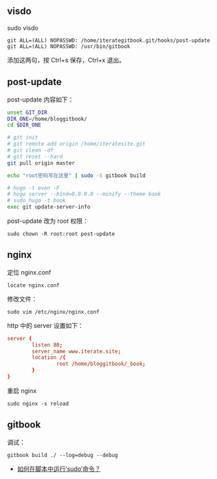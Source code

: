
## visdo

sudo visdo

```
git ALL=(ALL) NOPASSWD: /home/iterategitbook.git/hooks/post-update
git ALL=(ALL) NOPASSWD: /usr/bin/gitbook
```

添加这两句，按 Ctrl+s 保存，Ctrl+x 退出。

## post-update


post-update 内容如下：

```sh
unset GIT_DIR
DIR_ONE=/home/bloggitbook/
cd $DIR_ONE

# git init
# git remote add origin /home/iteratesite.git
# git clean -df
# git reset --hard
git pull origin master

echo "root密码写在这里" | sudo -S gitbook build

# hugo -t even -F
# hugo server --bind=0.0.0.0 --minify --theme book
# sudo hugo -t book
exec git update-server-info
```


post-update 改为 root 权限：

```
sudo chown -R root:root post-update
```


## nginx

定位 nginx.conf

```
locate nginx.conf
```

修改文件：

```
sudo vim /etc/nginx/nginx.conf
```

http 中的 server 设置如下：

```conf
server {
        listen 80;
        server_name www.iterate.site;
        location /{
                root /home/bloggitbook/_book;
        }
}
```


重启 nginx

```
sudo nginx -s reload
```


## gitbook 


调试：

```
gitbook build ./ --log=debug --debug
```



- [如何在脚本中运行’sudo’命令？](https://ubuntuqa.com/article/1440.html)